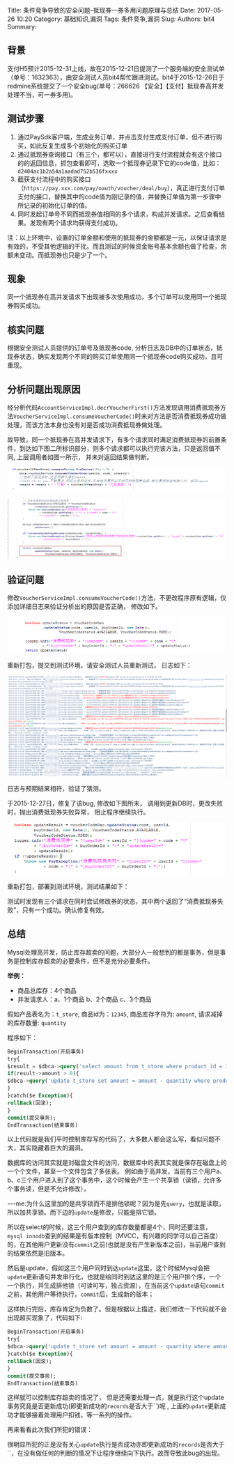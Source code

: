 Title: 条件竞争导致的安全问题–抵现券一券多用问题原理与总结
Date: 2017-05-26 10:20
Category: 基础知识,漏洞
Tags: 条件竞争,漏洞
Slug: 
Authors: bit4
Summary: 



## 背景

支付H5预计2015-12-31上线，故在2015-12-21日提测了一个服务端的安全测试单（单号：1632363），由安全测试人员bit4帮忙跟进测试。bit4于2015-12-26日于redmine系统提交了一个安全bug(单号：266626 【安全】【支付】抵现券高并发处理不当，可一券多用)。

## 测试步骤

1. 通过PaySdk客户端，生成业务订单，并点击支付生成支付订单，但不进行购买，如此反复生成多个初始化的购买订单
2. 通过抵现券查询接口（有三个，都可以），直接进行支付流程就会有这个接口的的返回信息，抓包查看即可，选取一个抵现券记录下它的code值，比如：`d2404ac1b2a54a1aadad752b536fxxxx`
3. 截获支付流程中的购买接口（`https://pay.xxx.com/pay/oauth/voucher/deal/buy`），真正进行支付订单支付的接口，替换其中的code值为刚记录的值，并替换订单值为第一步骤中所记录的初始化订单的值。
4. 同时发起订单号不同而抵现券值相同的多个请求，构成并发请求。之后查看结果。发现有两个请求均获得支付成功。

注：以上环境中，设置的订单金额和使用的抵现券的金额都是一元，以保证请求是有效的，不受其他逻辑的干扰。而且测试的时候资金账号基本余额也做了检查，余额未变动。而抵现券也只是少了一个。

## 现象

同一个抵现券在高并发请求下出现被多次使用成功，多个订单可以使用同一个抵现券购买成功。

## 核实问题

根据安全测试人员提供的订单号及抵现券code, 分析日志及DB中的订单状态，抵现券状态，确实发现两个不同的购买订单使用同一个抵现券code购买成功，且可重现。

## 分析问题出现原因

经分析代码`AccountServiceImpl.decrVoucherFirst()`方法发现调用消费抵现券方法`VoucherServiceImpl.consumeVoucherCode()`时未对方法是否消费抵现券成功做处理，而该方法本身也没有对是否成功消费抵现券做处理。

故导致，同一个抵现券在高并发请求下，有多个请求同时满足消费抵现券的前置条件，到达如下图二所标识部分，则多个请求都可以执行完该方法，只是返回值不同, 上层调用者如图一所示， 并未对返回结果做判断。

![img](img/Racecondition/1.png)

![img](img/Racecondition/2.png)

## 验证问题

修改`VoucherServiceImpl.consumeVoucherCode()`方法，不更改程序原有逻辑，仅添加详细日志来验证分析出的原因是否正确， 修改如下。

![img](img/Racecondition/3.png)

重新打包，提交到测试环境，请安全测试人员重新测试， 日志如下：

![img](img/Racecondition/4.png)

日志与预期结果相符，验证了猜测。

于2015-12-27日，修复了该bug, 修改如下图所未， 调用到更新DB时，更改失败时，抛出消费抵现券失败异常， 阻止程序继续执行。

![img](img/Racecondition/5.png)

重新打包，部署到测试环境，测试结果如下：

测试时发现有三个请求在同时尝试修改券的状态，其中两个返回了“消费抵现券失败”，只有一个成功。确认修复有效。

## 总结

Mysql处理高并发，防止库存超卖的问题，大部分人一般想到的都是事务，但是事务是控制库存超卖的必要条件，但不是充分必要条件。

**举例：**

- 商品总库存：4个商品
- 并发请求人：a、1个商品 b、2个商品 c、3个商品

假如产品表名为：`t_store`, 商品id为：`12345`, 商品库存字符为: `amount`, 请求减掉的库存数量: `quantity`

程序如下：

```sql
BeginTransaction(开启事务)
try{
$result = $dbca->query('select amount from t_store where product_id = 12345');
if(result->amount > 0){
$dbca->query('update t_store set amount = amount - quantity where product_id = 12345');
}
}catch($e Exception){
rollBack(回滚);
}
commit(提交事务);
EndTransaction(结束事务)
```

以上代码就是我们平时控制库存写的代码了，大多数人都会这么写，看似问题不大，其实隐藏着巨大的漏洞。

数据库的访问其实就是对磁盘文件的访问，数据库中的表其实就是保存在磁盘上的一个个文件，甚至一个文件包含了多张表。
 例如由于高并发，当前有三个用户a、b、c三个用户进入到了这个事务中，这个时候会产生一个共享锁（读锁，允许多个事务读，但是不允许修改），

---me:为什么这里加的是共享锁而不是排他锁呢？因为是先`query`，也就是读取，所以加共享锁。而下边的`update`是修改，只能是排它锁。

所以在select的时候，这三个用户查到的库存数量都是4个，同时还要注意，`mysql innodb`查到的结果是有版本控制（MVCC，有兴趣的同学可以自己百度）的，在其他用户更新没有`commit`之前(也就是没有产生新版本之前)，当前用户查到的结果依然是旧版本。

然后是update，假如这三个用户同时到达`update`这里，这个时候Mysql会把`update`更新语句并发串行化，也就是给同时到达这里的是三个用户排个序，一个一个执行，并生成排他锁（可读可写，独占资源），在当前这个`update`语句`commit`之前，其他用户等待执行，`commit`后，生成新的版本；

这样执行完后，库存肯定为负数了。但是根据以上描述，我们修改一下代码就不会出现超买现象了，代码如下:

```sql
BeginTransaction(开启事务)
try{
$dbca->query('update t_store set amount = amount - quantity where amount>= quantity and product_id = 12345');
}catch($e Exception){
rollBack(回滚);
}
commit(提交事务);
EndTransaction(结束事务)
```

这样就可以控制库存超卖的情况了， 但是还需要处理一点，就是执行这个update事务究竟是否更新成功(即更新成功的`records`是否大于``)呢 , 上面的`update`更新成功才能够接着处理用户扣钱，等一系列的操作。

再来看看此次我们所犯的错误：

很明显所犯的正是没有关心`update`执行是否成功亦即更新成功的`records`是否大于``，在没有做任何的判断的情况下让程序继续向下执行。故而导致此bug的出现。